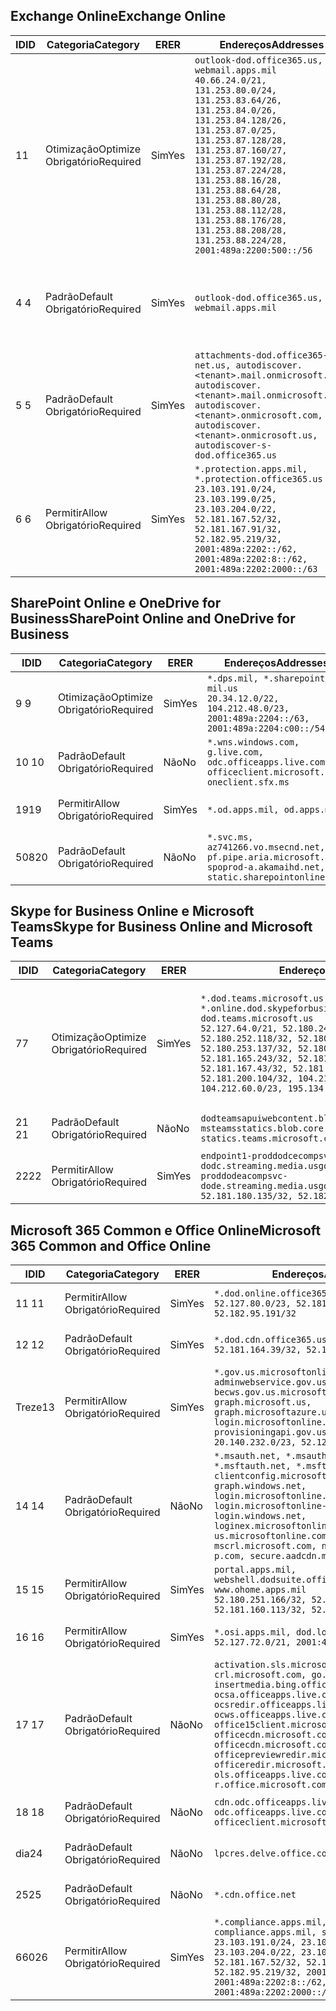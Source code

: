 <!--THIS FILE IS AUTOMATICALLY GENERATED. MANUAL CHANGES WILL BE OVERWRITTEN.-->
<!--Please contact the Office 365 Endpoints team with any questions.-->
<!--USGovDoD endpoints version 2020062900-->
<!--File generated 2020-07-06 08:00:06.0738-->

## <a name="exchange-online"></a><span data-ttu-id="b5c3c-101">Exchange Online</span><span class="sxs-lookup"><span data-stu-id="b5c3c-101">Exchange Online</span></span>

<span data-ttu-id="b5c3c-102">ID</span><span class="sxs-lookup"><span data-stu-id="b5c3c-102">ID</span></span> | <span data-ttu-id="b5c3c-103">Categoria</span><span class="sxs-lookup"><span data-stu-id="b5c3c-103">Category</span></span> | <span data-ttu-id="b5c3c-104">ER</span><span class="sxs-lookup"><span data-stu-id="b5c3c-104">ER</span></span> | <span data-ttu-id="b5c3c-105">Endereços</span><span class="sxs-lookup"><span data-stu-id="b5c3c-105">Addresses</span></span> | <span data-ttu-id="b5c3c-106">Portas</span><span class="sxs-lookup"><span data-stu-id="b5c3c-106">Ports</span></span>
-- | -------------------- | --- | ---------------------------------------------------------------------------------------------------------------------------------------------------------------------------------------------------------------------------------------------------------------------------------------------------------------------------------------------------------------------------------------------- | -------------------------------
<span data-ttu-id="b5c3c-107">1</span><span class="sxs-lookup"><span data-stu-id="b5c3c-107">1</span></span> | <span data-ttu-id="b5c3c-108">Otimização</span><span class="sxs-lookup"><span data-stu-id="b5c3c-108">Optimize</span></span><BR><span data-ttu-id="b5c3c-109">Obrigatório</span><span class="sxs-lookup"><span data-stu-id="b5c3c-109">Required</span></span> | <span data-ttu-id="b5c3c-110">Sim</span><span class="sxs-lookup"><span data-stu-id="b5c3c-110">Yes</span></span> | `outlook-dod.office365.us, webmail.apps.mil`<BR>`40.66.24.0/21, 131.253.80.0/24, 131.253.83.64/26, 131.253.84.0/26, 131.253.84.128/26, 131.253.87.0/25, 131.253.87.128/28, 131.253.87.160/27, 131.253.87.192/28, 131.253.87.224/28, 131.253.88.16/28, 131.253.88.64/28, 131.253.88.80/28, 131.253.88.112/28, 131.253.88.176/28, 131.253.88.208/28, 131.253.88.224/28, 2001:489a:2200:500::/56` | <span data-ttu-id="b5c3c-111">**TCP:** 443, 80</span><span class="sxs-lookup"><span data-stu-id="b5c3c-111">**TCP:** 443, 80</span></span>
<span data-ttu-id="b5c3c-112">4 </span><span class="sxs-lookup"><span data-stu-id="b5c3c-112">4</span></span> | <span data-ttu-id="b5c3c-113">Padrão</span><span class="sxs-lookup"><span data-stu-id="b5c3c-113">Default</span></span><BR><span data-ttu-id="b5c3c-114">Obrigatório</span><span class="sxs-lookup"><span data-stu-id="b5c3c-114">Required</span></span> | <span data-ttu-id="b5c3c-115">Sim</span><span class="sxs-lookup"><span data-stu-id="b5c3c-115">Yes</span></span> | `outlook-dod.office365.us, webmail.apps.mil` | <span data-ttu-id="b5c3c-116">**TCP:** 143, 25, 587, 993, 995</span><span class="sxs-lookup"><span data-stu-id="b5c3c-116">**TCP:** 143, 25, 587, 993, 995</span></span>
<span data-ttu-id="b5c3c-117">5 </span><span class="sxs-lookup"><span data-stu-id="b5c3c-117">5</span></span> | <span data-ttu-id="b5c3c-118">Padrão</span><span class="sxs-lookup"><span data-stu-id="b5c3c-118">Default</span></span><BR><span data-ttu-id="b5c3c-119">Obrigatório</span><span class="sxs-lookup"><span data-stu-id="b5c3c-119">Required</span></span> | <span data-ttu-id="b5c3c-120">Sim</span><span class="sxs-lookup"><span data-stu-id="b5c3c-120">Yes</span></span> | `attachments-dod.office365-net.us, autodiscover.<tenant>.mail.onmicrosoft.com, autodiscover.<tenant>.mail.onmicrosoft.us, autodiscover.<tenant>.onmicrosoft.com, autodiscover.<tenant>.onmicrosoft.us, autodiscover-s-dod.office365.us` | <span data-ttu-id="b5c3c-121">**TCP:** 443, 80</span><span class="sxs-lookup"><span data-stu-id="b5c3c-121">**TCP:** 443, 80</span></span>
<span data-ttu-id="b5c3c-122">6 </span><span class="sxs-lookup"><span data-stu-id="b5c3c-122">6</span></span> | <span data-ttu-id="b5c3c-123">Permitir</span><span class="sxs-lookup"><span data-stu-id="b5c3c-123">Allow</span></span><BR><span data-ttu-id="b5c3c-124">Obrigatório</span><span class="sxs-lookup"><span data-stu-id="b5c3c-124">Required</span></span> | <span data-ttu-id="b5c3c-125">Sim</span><span class="sxs-lookup"><span data-stu-id="b5c3c-125">Yes</span></span> | `*.protection.apps.mil, *.protection.office365.us`<BR>`23.103.191.0/24, 23.103.199.0/25, 23.103.204.0/22, 52.181.167.52/32, 52.181.167.91/32, 52.182.95.219/32, 2001:489a:2202::/62, 2001:489a:2202:8::/62, 2001:489a:2202:2000::/63` | <span data-ttu-id="b5c3c-126">**TCP:** 25, 443</span><span class="sxs-lookup"><span data-stu-id="b5c3c-126">**TCP:** 25, 443</span></span>

## <a name="sharepoint-online-and-onedrive-for-business"></a><span data-ttu-id="b5c3c-127">SharePoint Online e OneDrive for Business</span><span class="sxs-lookup"><span data-stu-id="b5c3c-127">SharePoint Online and OneDrive for Business</span></span>

<span data-ttu-id="b5c3c-128">ID</span><span class="sxs-lookup"><span data-stu-id="b5c3c-128">ID</span></span> | <span data-ttu-id="b5c3c-129">Categoria</span><span class="sxs-lookup"><span data-stu-id="b5c3c-129">Category</span></span> | <span data-ttu-id="b5c3c-130">ER</span><span class="sxs-lookup"><span data-stu-id="b5c3c-130">ER</span></span> | <span data-ttu-id="b5c3c-131">Endereços</span><span class="sxs-lookup"><span data-stu-id="b5c3c-131">Addresses</span></span> | <span data-ttu-id="b5c3c-132">Portas</span><span class="sxs-lookup"><span data-stu-id="b5c3c-132">Ports</span></span>
-- | -------------------- | --- | ------------------------------------------------------------------------------------------------------------------- | ----------------
<span data-ttu-id="b5c3c-133">9 </span><span class="sxs-lookup"><span data-stu-id="b5c3c-133">9</span></span> | <span data-ttu-id="b5c3c-134">Otimização</span><span class="sxs-lookup"><span data-stu-id="b5c3c-134">Optimize</span></span><BR><span data-ttu-id="b5c3c-135">Obrigatório</span><span class="sxs-lookup"><span data-stu-id="b5c3c-135">Required</span></span> | <span data-ttu-id="b5c3c-136">Sim</span><span class="sxs-lookup"><span data-stu-id="b5c3c-136">Yes</span></span> | `*.dps.mil, *.sharepoint-mil.us`<BR>`20.34.12.0/22, 104.212.48.0/23, 2001:489a:2204::/63, 2001:489a:2204:c00::/54` | <span data-ttu-id="b5c3c-137">**TCP:** 443, 80</span><span class="sxs-lookup"><span data-stu-id="b5c3c-137">**TCP:** 443, 80</span></span>
<span data-ttu-id="b5c3c-138">10 </span><span class="sxs-lookup"><span data-stu-id="b5c3c-138">10</span></span> | <span data-ttu-id="b5c3c-139">Padrão</span><span class="sxs-lookup"><span data-stu-id="b5c3c-139">Default</span></span><BR><span data-ttu-id="b5c3c-140">Obrigatório</span><span class="sxs-lookup"><span data-stu-id="b5c3c-140">Required</span></span> | <span data-ttu-id="b5c3c-141">Não</span><span class="sxs-lookup"><span data-stu-id="b5c3c-141">No</span></span> | `*.wns.windows.com, g.live.com, odc.officeapps.live.com, officeclient.microsoft.com, oneclient.sfx.ms` | <span data-ttu-id="b5c3c-142">**TCP:** 443, 80</span><span class="sxs-lookup"><span data-stu-id="b5c3c-142">**TCP:** 443, 80</span></span>
<span data-ttu-id="b5c3c-143">19</span><span class="sxs-lookup"><span data-stu-id="b5c3c-143">19</span></span> | <span data-ttu-id="b5c3c-144">Permitir</span><span class="sxs-lookup"><span data-stu-id="b5c3c-144">Allow</span></span><BR><span data-ttu-id="b5c3c-145">Obrigatório</span><span class="sxs-lookup"><span data-stu-id="b5c3c-145">Required</span></span> | <span data-ttu-id="b5c3c-146">Sim</span><span class="sxs-lookup"><span data-stu-id="b5c3c-146">Yes</span></span> | `*.od.apps.mil, od.apps.mil` | <span data-ttu-id="b5c3c-147">**TCP:** 443, 80</span><span class="sxs-lookup"><span data-stu-id="b5c3c-147">**TCP:** 443, 80</span></span>
<span data-ttu-id="b5c3c-148">508</span><span class="sxs-lookup"><span data-stu-id="b5c3c-148">20</span></span> | <span data-ttu-id="b5c3c-149">Padrão</span><span class="sxs-lookup"><span data-stu-id="b5c3c-149">Default</span></span><BR><span data-ttu-id="b5c3c-150">Obrigatório</span><span class="sxs-lookup"><span data-stu-id="b5c3c-150">Required</span></span> | <span data-ttu-id="b5c3c-151">Não</span><span class="sxs-lookup"><span data-stu-id="b5c3c-151">No</span></span> | `*.svc.ms, az741266.vo.msecnd.net, pf.pipe.aria.microsoft.com, spoprod-a.akamaihd.net, static.sharepointonline.com` | <span data-ttu-id="b5c3c-152">**TCP:** 443, 80</span><span class="sxs-lookup"><span data-stu-id="b5c3c-152">**TCP:** 443, 80</span></span>

## <a name="skype-for-business-online-and-microsoft-teams"></a><span data-ttu-id="b5c3c-153">Skype for Business Online e Microsoft Teams</span><span class="sxs-lookup"><span data-stu-id="b5c3c-153">Skype for Business Online and Microsoft Teams</span></span>

<span data-ttu-id="b5c3c-154">ID</span><span class="sxs-lookup"><span data-stu-id="b5c3c-154">ID</span></span> | <span data-ttu-id="b5c3c-155">Categoria</span><span class="sxs-lookup"><span data-stu-id="b5c3c-155">Category</span></span> | <span data-ttu-id="b5c3c-156">ER</span><span class="sxs-lookup"><span data-stu-id="b5c3c-156">ER</span></span> | <span data-ttu-id="b5c3c-157">Endereços</span><span class="sxs-lookup"><span data-stu-id="b5c3c-157">Addresses</span></span> | <span data-ttu-id="b5c3c-158">Portas</span><span class="sxs-lookup"><span data-stu-id="b5c3c-158">Ports</span></span>
-- | -------------------- | --- | -------------------------------------------------------------------------------------------------------------------------------------------------------------------------------------------------------------------------------------------------------------------------------------------------------------------------------------------------------- | -----------------------------------------------
<span data-ttu-id="b5c3c-159">7</span><span class="sxs-lookup"><span data-stu-id="b5c3c-159">7</span></span> | <span data-ttu-id="b5c3c-160">Otimização</span><span class="sxs-lookup"><span data-stu-id="b5c3c-160">Optimize</span></span><BR><span data-ttu-id="b5c3c-161">Obrigatório</span><span class="sxs-lookup"><span data-stu-id="b5c3c-161">Required</span></span> | <span data-ttu-id="b5c3c-162">Sim</span><span class="sxs-lookup"><span data-stu-id="b5c3c-162">Yes</span></span> | `*.dod.teams.microsoft.us, *.online.dod.skypeforbusiness.us, dod.teams.microsoft.us`<BR>`52.127.64.0/21, 52.180.249.148/32, 52.180.252.118/32, 52.180.252.187/32, 52.180.253.137/32, 52.180.253.154/32, 52.181.165.243/32, 52.181.166.119/32, 52.181.167.43/32, 52.181.167.64/32, 52.181.200.104/32, 104.212.32.0/22, 104.212.60.0/23, 195.134.240.0/22` | <span data-ttu-id="b5c3c-163">**TCP:** 443</span><span class="sxs-lookup"><span data-stu-id="b5c3c-163">**TCP:** 443</span></span><BR><span data-ttu-id="b5c3c-164">**UDP:** 3478, 3479, 3480, 3481</span><span class="sxs-lookup"><span data-stu-id="b5c3c-164">**UDP:** 3478, 3479, 3480, 3481</span></span>
<span data-ttu-id="b5c3c-165"> 21 </span><span class="sxs-lookup"><span data-stu-id="b5c3c-165">21</span></span> | <span data-ttu-id="b5c3c-166">Padrão</span><span class="sxs-lookup"><span data-stu-id="b5c3c-166">Default</span></span><BR><span data-ttu-id="b5c3c-167">Obrigatório</span><span class="sxs-lookup"><span data-stu-id="b5c3c-167">Required</span></span> | <span data-ttu-id="b5c3c-168">Não</span><span class="sxs-lookup"><span data-stu-id="b5c3c-168">No</span></span> | `dodteamsapuiwebcontent.blob.core.usgovcloudapi.net, msteamsstatics.blob.core.usgovcloudapi.net, statics.teams.microsoft.com` | <span data-ttu-id="b5c3c-169">**TCP:** 443</span><span class="sxs-lookup"><span data-stu-id="b5c3c-169">**TCP:** 443</span></span>
<span data-ttu-id="b5c3c-170">22</span><span class="sxs-lookup"><span data-stu-id="b5c3c-170">22</span></span> | <span data-ttu-id="b5c3c-171">Permitir</span><span class="sxs-lookup"><span data-stu-id="b5c3c-171">Allow</span></span><BR><span data-ttu-id="b5c3c-172">Obrigatório</span><span class="sxs-lookup"><span data-stu-id="b5c3c-172">Required</span></span> | <span data-ttu-id="b5c3c-173">Sim</span><span class="sxs-lookup"><span data-stu-id="b5c3c-173">Yes</span></span> | `endpoint1-proddodcecompsvc-dodc.streaming.media.usgovcloudapi.net, endpoint1-proddodeacompsvc-dode.streaming.media.usgovcloudapi.net`<BR>`52.181.180.135/32, 52.182.53.6/32` | <span data-ttu-id="b5c3c-174">**TCP:** 443</span><span class="sxs-lookup"><span data-stu-id="b5c3c-174">**TCP:** 443</span></span>

## <a name="microsoft-365-common-and-office-online"></a><span data-ttu-id="b5c3c-175">Microsoft 365 Common e Office Online</span><span class="sxs-lookup"><span data-stu-id="b5c3c-175">Microsoft 365 Common and Office Online</span></span>

<span data-ttu-id="b5c3c-176">ID</span><span class="sxs-lookup"><span data-stu-id="b5c3c-176">ID</span></span> | <span data-ttu-id="b5c3c-177">Categoria</span><span class="sxs-lookup"><span data-stu-id="b5c3c-177">Category</span></span> | <span data-ttu-id="b5c3c-178">ER</span><span class="sxs-lookup"><span data-stu-id="b5c3c-178">ER</span></span> | <span data-ttu-id="b5c3c-179">Endereços</span><span class="sxs-lookup"><span data-stu-id="b5c3c-179">Addresses</span></span> | <span data-ttu-id="b5c3c-180">Portas</span><span class="sxs-lookup"><span data-stu-id="b5c3c-180">Ports</span></span>
-- | ------------------- | --- | ---------------------------------------------------------------------------------------------------------------------------------------------------------------------------------------------------------------------------------------------------------------------------------------------------------------------------------------------------------------------------------------------- | ----------------
<span data-ttu-id="b5c3c-181">11 </span><span class="sxs-lookup"><span data-stu-id="b5c3c-181">11</span></span> | <span data-ttu-id="b5c3c-182">Permitir</span><span class="sxs-lookup"><span data-stu-id="b5c3c-182">Allow</span></span><BR><span data-ttu-id="b5c3c-183">Obrigatório</span><span class="sxs-lookup"><span data-stu-id="b5c3c-183">Required</span></span> | <span data-ttu-id="b5c3c-184">Sim</span><span class="sxs-lookup"><span data-stu-id="b5c3c-184">Yes</span></span> | `*.dod.online.office365.us`<BR>`52.127.80.0/23, 52.181.164.39/32, 52.182.95.191/32` | <span data-ttu-id="b5c3c-185">**TCP:** 443</span><span class="sxs-lookup"><span data-stu-id="b5c3c-185">**TCP:** 443</span></span>
<span data-ttu-id="b5c3c-186">12 </span><span class="sxs-lookup"><span data-stu-id="b5c3c-186">12</span></span> | <span data-ttu-id="b5c3c-187">Padrão</span><span class="sxs-lookup"><span data-stu-id="b5c3c-187">Default</span></span><BR><span data-ttu-id="b5c3c-188">Obrigatório</span><span class="sxs-lookup"><span data-stu-id="b5c3c-188">Required</span></span> | <span data-ttu-id="b5c3c-189">Sim</span><span class="sxs-lookup"><span data-stu-id="b5c3c-189">Yes</span></span> | `*.dod.cdn.office365.us`<BR>`52.181.164.39/32, 52.182.95.191/32` | <span data-ttu-id="b5c3c-190">**TCP:** 443</span><span class="sxs-lookup"><span data-stu-id="b5c3c-190">**TCP:** 443</span></span>
<span data-ttu-id="b5c3c-191">Treze</span><span class="sxs-lookup"><span data-stu-id="b5c3c-191">13</span></span> | <span data-ttu-id="b5c3c-192">Permitir</span><span class="sxs-lookup"><span data-stu-id="b5c3c-192">Allow</span></span><BR><span data-ttu-id="b5c3c-193">Obrigatório</span><span class="sxs-lookup"><span data-stu-id="b5c3c-193">Required</span></span> | <span data-ttu-id="b5c3c-194">Sim</span><span class="sxs-lookup"><span data-stu-id="b5c3c-194">Yes</span></span> | `*.gov.us.microsoftonline.com, adminwebservice.gov.us.microsoftonline.com, becws.gov.us.microsoftonline.com, dod-graph.microsoft.us, graph.microsoftazure.us, login.microsoftonline.us, provisioningapi.gov.us.microsoftonline.com`<BR>`20.140.232.0/23, 52.126.194.0/23` | <span data-ttu-id="b5c3c-195">**TCP:** 443</span><span class="sxs-lookup"><span data-stu-id="b5c3c-195">**TCP:** 443</span></span>
<span data-ttu-id="b5c3c-196">14 </span><span class="sxs-lookup"><span data-stu-id="b5c3c-196">14</span></span> | <span data-ttu-id="b5c3c-197">Padrão</span><span class="sxs-lookup"><span data-stu-id="b5c3c-197">Default</span></span><BR><span data-ttu-id="b5c3c-198">Obrigatório</span><span class="sxs-lookup"><span data-stu-id="b5c3c-198">Required</span></span> | <span data-ttu-id="b5c3c-199">Não</span><span class="sxs-lookup"><span data-stu-id="b5c3c-199">No</span></span> | `*.msauth.net, *.msauthimages.us, *.msftauth.net, *.msftauthimages.us, clientconfig.microsoftonline-p.net, graph.windows.net, login.microsoftonline.com, login.microsoftonline-p.com, login.windows.net, loginex.microsoftonline.com, login-us.microsoftonline.com, mscrl.microsoft.com, nexus.microsoftonline-p.com, secure.aadcdn.microsoftonline-p.com` | <span data-ttu-id="b5c3c-200">**TCP:** 443</span><span class="sxs-lookup"><span data-stu-id="b5c3c-200">**TCP:** 443</span></span>
<span data-ttu-id="b5c3c-201">15 </span><span class="sxs-lookup"><span data-stu-id="b5c3c-201">15</span></span> | <span data-ttu-id="b5c3c-202">Permitir</span><span class="sxs-lookup"><span data-stu-id="b5c3c-202">Allow</span></span><BR><span data-ttu-id="b5c3c-203">Obrigatório</span><span class="sxs-lookup"><span data-stu-id="b5c3c-203">Required</span></span> | <span data-ttu-id="b5c3c-204">Sim</span><span class="sxs-lookup"><span data-stu-id="b5c3c-204">Yes</span></span> | `portal.apps.mil, webshell.dodsuite.office365.us, www.ohome.apps.mil`<BR>`52.180.251.166/32, 52.181.160.19/32, 52.181.160.113/32, 52.182.92.132/32` | <span data-ttu-id="b5c3c-205">**TCP:** 443</span><span class="sxs-lookup"><span data-stu-id="b5c3c-205">**TCP:** 443</span></span>
<span data-ttu-id="b5c3c-206">16 </span><span class="sxs-lookup"><span data-stu-id="b5c3c-206">16</span></span> | <span data-ttu-id="b5c3c-207">Permitir</span><span class="sxs-lookup"><span data-stu-id="b5c3c-207">Allow</span></span><BR><span data-ttu-id="b5c3c-208">Obrigatório</span><span class="sxs-lookup"><span data-stu-id="b5c3c-208">Required</span></span> | <span data-ttu-id="b5c3c-209">Sim</span><span class="sxs-lookup"><span data-stu-id="b5c3c-209">Yes</span></span> | `*.osi.apps.mil, dod.loki.office365.us`<BR>`52.127.72.0/21, 2001:489a:2206::/48` | <span data-ttu-id="b5c3c-210">**TCP:** 443</span><span class="sxs-lookup"><span data-stu-id="b5c3c-210">**TCP:** 443</span></span>
<span data-ttu-id="b5c3c-211">17 </span><span class="sxs-lookup"><span data-stu-id="b5c3c-211">17</span></span> | <span data-ttu-id="b5c3c-212">Padrão</span><span class="sxs-lookup"><span data-stu-id="b5c3c-212">Default</span></span><BR><span data-ttu-id="b5c3c-213">Obrigatório</span><span class="sxs-lookup"><span data-stu-id="b5c3c-213">Required</span></span> | <span data-ttu-id="b5c3c-214">Não</span><span class="sxs-lookup"><span data-stu-id="b5c3c-214">No</span></span> | `activation.sls.microsoft.com, crl.microsoft.com, go.microsoft.com, insertmedia.bing.office.net, ocsa.officeapps.live.com, ocsredir.officeapps.live.com, ocws.officeapps.live.com, office15client.microsoft.com, officecdn.microsoft.com, officecdn.microsoft.com.edgesuite.net, officepreviewredir.microsoft.com, officeredir.microsoft.com, ols.officeapps.live.com, r.office.microsoft.com` | <span data-ttu-id="b5c3c-215">**TCP:** 443, 80</span><span class="sxs-lookup"><span data-stu-id="b5c3c-215">**TCP:** 443, 80</span></span>
<span data-ttu-id="b5c3c-216">18 </span><span class="sxs-lookup"><span data-stu-id="b5c3c-216">18</span></span> | <span data-ttu-id="b5c3c-217">Padrão</span><span class="sxs-lookup"><span data-stu-id="b5c3c-217">Default</span></span><BR><span data-ttu-id="b5c3c-218">Obrigatório</span><span class="sxs-lookup"><span data-stu-id="b5c3c-218">Required</span></span> | <span data-ttu-id="b5c3c-219">Não</span><span class="sxs-lookup"><span data-stu-id="b5c3c-219">No</span></span> | `cdn.odc.officeapps.live.com, odc.officeapps.live.com, officeclient.microsoft.com` | <span data-ttu-id="b5c3c-220">**TCP:** 443, 80</span><span class="sxs-lookup"><span data-stu-id="b5c3c-220">**TCP:** 443, 80</span></span>
<span data-ttu-id="b5c3c-221">dia</span><span class="sxs-lookup"><span data-stu-id="b5c3c-221">24</span></span> | <span data-ttu-id="b5c3c-222">Padrão</span><span class="sxs-lookup"><span data-stu-id="b5c3c-222">Default</span></span><BR><span data-ttu-id="b5c3c-223">Obrigatório</span><span class="sxs-lookup"><span data-stu-id="b5c3c-223">Required</span></span> | <span data-ttu-id="b5c3c-224">Não</span><span class="sxs-lookup"><span data-stu-id="b5c3c-224">No</span></span> | `lpcres.delve.office.com` | <span data-ttu-id="b5c3c-225">**TCP:** 443</span><span class="sxs-lookup"><span data-stu-id="b5c3c-225">**TCP:** 443</span></span>
<span data-ttu-id="b5c3c-226">25</span><span class="sxs-lookup"><span data-stu-id="b5c3c-226">25</span></span> | <span data-ttu-id="b5c3c-227">Padrão</span><span class="sxs-lookup"><span data-stu-id="b5c3c-227">Default</span></span><BR><span data-ttu-id="b5c3c-228">Obrigatório</span><span class="sxs-lookup"><span data-stu-id="b5c3c-228">Required</span></span> | <span data-ttu-id="b5c3c-229">Não</span><span class="sxs-lookup"><span data-stu-id="b5c3c-229">No</span></span> | `*.cdn.office.net` | <span data-ttu-id="b5c3c-230">**TCP:** 443</span><span class="sxs-lookup"><span data-stu-id="b5c3c-230">**TCP:** 443</span></span>
<span data-ttu-id="b5c3c-231">660</span><span class="sxs-lookup"><span data-stu-id="b5c3c-231">26</span></span> | <span data-ttu-id="b5c3c-232">Permitir</span><span class="sxs-lookup"><span data-stu-id="b5c3c-232">Allow</span></span><BR><span data-ttu-id="b5c3c-233">Obrigatório</span><span class="sxs-lookup"><span data-stu-id="b5c3c-233">Required</span></span> | <span data-ttu-id="b5c3c-234">Sim</span><span class="sxs-lookup"><span data-stu-id="b5c3c-234">Yes</span></span> | `*.compliance.apps.mil, *.security.apps.mil, compliance.apps.mil, security.apps.mil`<BR>`23.103.191.0/24, 23.103.199.0/25, 23.103.204.0/22, 23.103.208.0/22, 52.181.167.52/32, 52.181.167.91/32, 52.182.95.219/32, 2001:489a:2202::/62, 2001:489a:2202:8::/62, 2001:489a:2202:2000::/63` | <span data-ttu-id="b5c3c-235">**TCP:** 443, 80</span><span class="sxs-lookup"><span data-stu-id="b5c3c-235">**TCP:** 443, 80</span></span>
